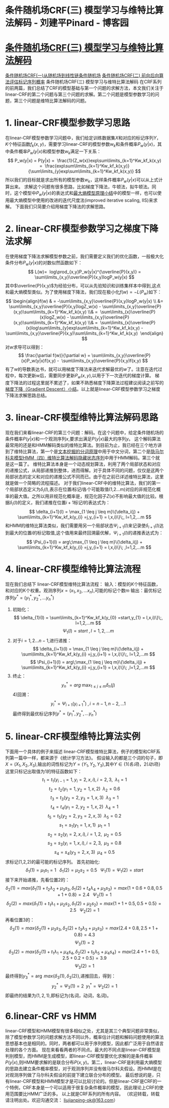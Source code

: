 
# 条件随机场CRF(三) 模型学习与维特比算法解码 - 刘建平Pinard - 博客园






# [条件随机场CRF(三) 模型学习与维特比算法解码](https://www.cnblogs.com/pinard/p/7068574.html)
[条件随机场CRF(一)从随机场到线性链条件随机场](http://www.cnblogs.com/pinard/p/7048333.html)
[条件随机场CRF(二) 前向后向算法评估标记序列概率](http://www.cnblogs.com/pinard/p/7055072.html)
条件随机场CRF(三) 模型学习与维特比算法解码
在CRF系列的前两篇，我们总结了CRF的模型基础与第一个问题的求解方法，本文我们关注于linear-CRF的第二个问题与第三个问题的求解。第二个问题是模型参数学习的问题，第三个问题是维特比算法解码的问题。
# 1. linear-CRF模型参数学习思路
在linear-CRF模型参数学习问题中，我们给定训练数据集$X$和对应的标记序列$Y$，$K$个特征函数$f_k(x,y)$，需要学习linear-CRF的模型参数$w_k$和条件概率$P_w(y|x)$，其中条件概率$P_w(y|x)$和模型参数$w_k$满足一下关系：
$$
P_w(y|x) = P(y|x) =  \frac{1}{Z_w(x)}exp\sum\limits_{k=1}^Kw_kf_k(x,y) =  \frac{exp\sum\limits_{k=1}^Kw_kf_k(x,y)}{\sum\limits_{y}exp\sum\limits_{k=1}^Kw_kf_k(x,y)}
$$
所以我们的目标就是求出所有的模型参数$w_k$，这样条件概率$P_w(y|x)$可以从上式计算出来。
求解这个问题有很多思路，比如梯度下降法，牛顿法，拟牛顿法。同时，这个模型中$P_w(y|x)$的表达式和[最大熵模型原理小结](http://www.cnblogs.com/pinard/p/6093948.html)中的模型一样，也可以使用最大熵模型中使用的改进的迭代尺度法(improved iterative scaling, IIS)来求解。
下面我们只简要介绍用梯度下降法的求解思路。
# 2. linear-CRF模型参数学习之梯度下降法求解
在使用梯度下降法求解模型参数之前，我们需要定义我们的优化函数，一般极大化条件分布$P_w(y|x)$的对数似然函数如下：
$$
L(w)=  log\prod_{x,y}P_w(y|x)^{\overline{P}(x,y)} = \sum\limits_{x,y}\overline{P}(x,y)logP_w(y|x)
$$
其中$\overline{P}(x,y)$为经验分布，可以从先验知识和训练集样本中得到,这点和最大熵模型类似。为了使用梯度下降法，我们现在极小化$f(w) = -L(P_w)$如下：
$$
\begin{align}f(w) & = -\sum\limits_{x,y}\overline{P}(x,y)logP_w(y|x) \\ &=  \sum\limits_{x,y}\overline{P}(x,y)logZ_w(x) - \sum\limits_{x,y}\overline{P}(x,y)\sum\limits_{k=1}^Kw_kf_k(x,y) \\& =  \sum\limits_{x}\overline{P}(x)logZ_w(x) - \sum\limits_{x,y}\overline{P}(x,y)\sum\limits_{k=1}^Kw_kf_k(x,y) \\& =  \sum\limits_{x}\overline{P}(x)log\sum\limits_{y}exp\sum\limits_{k=1}^Kw_kf_k(x,y) - \sum\limits_{x,y}\overline{P}(x,y)\sum\limits_{k=1}^Kw_kf_k(x,y)  \end{align}
$$
对$w$求导可以得到：
$$
\frac{\partial f(w)}{\partial w} = \sum\limits_{x,y}\overline{P}(x)P_w(y|x)f(x,y) -  \sum\limits_{x,y}\overline{P}(x,y)f(x,y)
$$
有了$w$的导数表达书，就可以用梯度下降法来迭代求解最优的$w$了。注意在迭代过程中，每次更新$w$后，需要同步更新$P_w(x,y)$,以用于下一次迭代的梯度计算。
梯度下降法的过程这里就不累述了，如果不熟悉梯度下降算法过程建议阅读之前写的[梯度下降（Gradient Descent）小结](http://www.cnblogs.com/pinard/p/5970503.html)。以上就是linear-CRF模型参数学习之梯度下降法求解思路总结。
# 3. linear-CRF模型维特比算法解码思路
现在我们来看linear-CRF的第三个问题：解码。在这个问题中，给定条件随机场的条件概率$P(y|x)$和一个观测序列$x$,要求出满足$P(y|x)$最大的序列$y$。
这个解码算法最常用的还是和HMM解码类似的维特比算法。到目前为止，我已经在三个地方讲到了维特比算法，第一个是[文本挖掘的分词原理](http://www.cnblogs.com/pinard/p/6677078.html)中用于中文分词，第二个是[隐马尔科夫模型HMM（四）维特比算法解码隐藏状态序列](http://www.cnblogs.com/pinard/p/6991852.html)中用于HMM解码。第三个就是这一篇了。
维特比算法本身是一个动态规划算法，利用了两个局部状态和对应的递推公式，从局部递推到整体，进而得解。对于具体不同的问题，仅仅是这两个局部状态的定义和对应的递推公式不同而已。由于在之前已详述维特比算法，这里就是做一个简略的流程描述。
对于我们linear-CRF中的维特比算法，我们的第一个局部状态定义为$\delta_i(l)$,表示在位置$i$标记$l$各个可能取值(1,2...m)对应的非规范化概率的最大值。之所以用非规范化概率是，规范化因子$Z(x)$不影响最大值的比较。根据$\delta_i(l)$的定义，我们递推在位置$i+1$标记$l$的表达式为：
$$
\delta_{i+1}(l) = \max_{1 \leq j \leq m}\{\delta_i(j) + \sum\limits_{k=1}^Kw_kf_k(y_{i} =j,y_{i+1} = l,x,i)\}\;, l=1,2,...m
$$
和HMM的维特比算法类似，我们需要用另一个局部状态$\Psi_{i+1}(l)$来记录使$\delta_{i+1}(l)$达到最大的位置$i$的标记取值,这个值用来最终回溯最优解，$\Psi_{i+1}(l)$的递推表达式为：
$$
\Psi_{i+1}(l) = arg\;\max_{1 \leq j \leq m}\{\delta_i(j) + \sum\limits_{k=1}^Kw_kf_k(y_{i} =j,y_{i+1} = l,x,i)\}\; ,l=1,2,...m
$$
# 4. linear-CRF模型维特比算法流程
现在我们总结下 linear-CRF模型维特比算法流程：
输入：模型的$K$个特征函数，和对应的K个权重。观测序列$x=(x_1,x_2,...x_n)$,可能的标记个数$m$
输出：最优标记序列$y^* =(y_1^*,y_2^*,...y_n^*)$
1) 初始化：
$$
\delta_{1}(l) = \sum\limits_{k=1}^Kw_kf_k(y_{0} =start,y_{1} = l,x,i)\}\;, l=1,2,...m 
$$
$$
\Psi_{1}(l) = start\;, l=1,2,...m 
$$
2) 对于$i=1,2...n-1$,进行递推：
$$
\delta_{i+1}(l) = \max_{1 \leq j \leq m}\{\delta_i(j) + \sum\limits_{k=1}^Kw_kf_k(y_{i} =j,y_{i+1} = l,x,i)\}\;, l=1,2,...m
$$
$$
\Psi_{i+1}(l) = arg\;\max_{1 \leq j \leq m}\{\delta_i(j) + \sum\limits_{k=1}^Kw_kf_k(y_{i} =j,y_{i+1} = l,x,i)\}\; ,l=1,2,...m
$$
3) 终止：
$$
y_n^* = arg\;\max_{1 \leq j \leq m}\delta_n(j)
$$
4)回溯：
$$
y_i^* = \Psi_{i+1}(y_{i+1}^*)\;, i=n-1,n-2,...1
$$
最终得到最优标记序列$y^* =(y_1^*,y_2^*,...y_n^*)$
# 5. linear-CRF模型维特比算法实例
下面用一个具体的例子来描述 linear-CRF模型维特比算法，例子的模型和CRF系列第一篇中一样，都来源于《统计学习方法》。
假设输入的都是三个词的句子，即$X=(X_1,X_2,X_3)$,输出的词性标记为$Y=(Y_1,Y_2,Y_3)$,其中$Y \in \{1(名词)，2(动词)\}$
这里只标记出取值为1的特征函数如下：
$$
t_1 =t_1(y_{i-1} = 1, y_i =2,x,i), i =2,3,\;\;\lambda_1=1 
$$
$$
t_2 =t_2(y_1=1,y_2=1,x,2)\;\;\lambda_2=0.6
$$
$$
t_3 =t_3(y_2=2,y_3=1,x,3)\;\;\lambda_3=1
$$
$$
t_4 =t_4(y_1=2,y_2=1,x,2)\;\;\lambda_4=1
$$
$$
t_5 =t_5(y_2=2,y_3=2,x,3)\;\;\lambda_5=0.2
$$
$$
s_1 =s_1(y_1=1,x,1)\;\;\mu_1 =1
$$
$$
s_2 =s_2( y_i =2,x,i), i =1,2,\;\;\mu_2=0.5
$$
$$
s_3 =s_3( y_i =1,x,i), i =2,3,\;\;\mu_3=0.8
$$
$$
s_4 =s_4(y_3=2,x,3)\;\;\mu_4 =0.5
$$
求标记(1,2,2)的最可能的标记序列。
首先初始化:
$$
\delta_1(1) = \mu_1s_1 = 1\;\;\;\delta_1(2) = \mu_2s_2 = 0.5\;\;\;\Psi_{1}(1) =\Psi_{1}(2) = start 
$$
接下来开始递推，先看位置2的：
$$
\delta_2(1) = max\{\delta_1(1) + t_2\lambda_2+\mu_3s_3, \delta_1(2) + t_4\lambda_4+\mu_3s_3 \} = max\{1+0.6+0.8,0.5+1+0.8\} =2.4\;\;\;\Psi_{2}(1) =1
$$
$$
\delta_2(2) = max\{\delta_1(1) + t_1\lambda_1+\mu_2s_2, \delta_1(2) + \mu_2s_2\} = max\{1+1+0.5,0.5+0.5\} =2.5\;\;\;\Psi_{2}(2) =1
$$
再看位置3的：
$$
\delta_3(1) = max\{\delta_2(1) +\mu_3s_3, \delta_2(2) + t_3\lambda_3+\mu_3s_3\} = max\{2.4+0.8,2.5+1+0.8\} =4.3
$$
$$
\Psi_{3}(1) =2
$$
$$
\delta_3(2) = max\{\delta_2(1) +t_1\lambda_1 + \mu_4s_4, \delta_2(2) + t_5\lambda_5+\mu_4s_4\} = max\{2.4+1+0.5,2.5+0.2+0.5\} =3.9
$$
$$
\Psi_{3}(2) =1
$$
最终得到$y_3^* =\arg\;max\{\delta_3(1), \delta_3(2)\}$,递推回去，得到：
$$
y_2^* = \Psi_3(1) =2\;\;y_1^* = \Psi_2(2) =1 
$$
即最终的结果为$(1,2,1)$,即标记为(名词，动词，名词)。
# 6.linear-CRF vs HMM
linear-CRF模型和HMM模型有很多相似之处，尤其是其三个典型问题非常类似，除了模型参数学习的问题求解方法不同以外，概率估计问题和解码问题使用的算法思想基本也是相同的。同时，两者都可以用于序列模型，因此都广泛用于自然语言处理的各个方面。
现在来看看两者的不同点。最大的不同点是linear-CRF模型是判别模型，而HMM是生成模型，即linear-CRF模型要优化求解的是条件概率$P(y|x)$,则HMM要求解的是联合分布$P(x,y)$。第二，linear-CRF是利用最大熵模型的思路去建立条件概率模型，对于观测序列并没有做马尔科夫假设。而HMM是在对观测序列做了马尔科夫假设的前提下建立联合分布的模型。
最后想说的是，只有linear-CRF模型和HMM模型才是可以比较讨论的。但是linear-CRF是CRF的一个特例，CRF本身是一个可以适用于很复杂条件概率的模型，因此理论上CRF的使用范围要比HMM广泛的多。
以上就是CRF系列的所有内容。
（欢迎转载，转载请注明出处。欢迎沟通交流： liujianping-ok@163.com）






